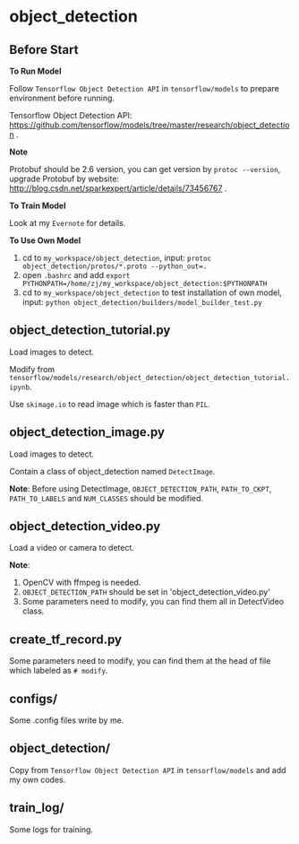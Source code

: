 # object_detection

## Before Start

**To Run Model**

Follow `Tensorflow Object Detection API` in `tensorflow/models` to prepare environment before running.

Tensorflow Object Detection API: https://github.com/tensorflow/models/tree/master/research/object_detection .

**Note**

Protobuf should be 2.6 version, you can get version by `protoc --version`, upgrade Protobuf by website: http://blog.csdn.net/sparkexpert/article/details/73456767 .

**To Train Model**

Look at my `Evernote` for details.

**To Use Own Model**

1. cd to `my_workspace/object_detection`, input: `protoc object_detection/protos/*.proto --python_out=.`
2. open `.bashrc` and add `export PYTHONPATH=/home/zj/my_workspace/object_detection:$PYTHONPATH`
3. cd to `my_workspace/object_detection` to test installation of own model, input: `python object_detection/builders/model_builder_test.py`

## object_detection_tutorial.py

Load images to detect. 

Modify from `tensorflow/models/research/object_detection/object_detection_tutorial.ipynb`.

Use `skimage.io` to read image which is faster than `PIL`.

## object_detection_image.py

Load images to detect. 

Contain a class of object_detection named `DetectImage`.

**Note**: Before using DetectImage, `OBJECT_DETECTION_PATH`, `PATH_TO_CKPT`, `PATH_TO_LABELS` and `NUM_CLASSES` should be modified.

## object_detection_video.py

Load a video or camera to detect. 

**Note**: 
1. OpenCV with ffmpeg is needed. 
2. `OBJECT_DETECTION_PATH` should be set in 'object_detection_video.py'
3. Some parameters need to modify, you can find them all in DetectVideo class. 

## create_tf_record.py

Some parameters need to modify, you can find them at the head of file which labeled as `# modify`.

## configs/

Some .config files write by me.

## object_detection/

Copy from `Tensorflow Object Detection API` in `tensorflow/models` and add my own codes.

## train_log/

Some logs for training.
